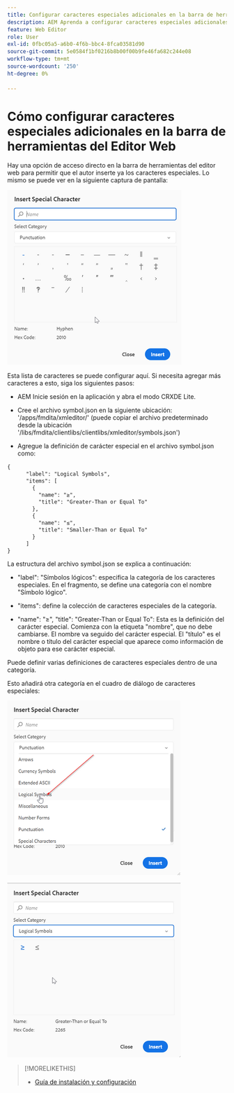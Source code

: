 ```yaml
---
title: Configurar caracteres especiales adicionales en la barra de herramientas del Editor Web
description: AEM Aprenda a configurar caracteres especiales adicionales en el editor web de guías de.
feature: Web Editor
role: User
exl-id: 0fbc05a5-a6b0-4f6b-bbc4-8fca03581d90
source-git-commit: 5e0584f1bf0216b8b00f00b9fe46fa682c244e08
workflow-type: tm+mt
source-wordcount: '250'
ht-degree: 0%

---
```


# Cómo configurar caracteres especiales adicionales en la barra de herramientas del Editor Web

Hay una opción de acceso directo en la barra de herramientas del editor web para permitir que el autor inserte ya los caracteres especiales.
Lo mismo se puede ver en la siguiente captura de pantalla:

![Caracteres especiales](assets/special-chars.png)


Esta lista de caracteres se puede configurar aquí. Si necesita agregar más caracteres a esto, siga los siguientes pasos:

+ AEM Inicie sesión en la aplicación y abra el modo CRXDE Lite.

+ Cree el archivo symbol.json en la siguiente ubicación: &#39;/apps/fmdita/xmleditor/&#39; (puede copiar el archivo predeterminado desde la ubicación &#39;/libs/fmdita/clientlibs/clientlibs/xmleditor/symbols.json&#39;)

+ Agregue la definición de carácter especial en el archivo symbol.json como:

```
{
      "label": "Logical Symbols",
      "items": [
        {
          "name": "≥",
          "title": "Greater-Than or Equal To"
        },
        {
          "name": "≤",
          "title": "Smaller-Than or Equal To"
        }
      ]
}
```

La estructura del archivo symbol.json se explica a continuación:

+ &quot;label&quot;: &quot;Símbolos lógicos&quot;: especifica la categoría de los caracteres especiales. En el fragmento, se define una categoría con el nombre &quot;Símbolo lógico&quot;.

+ &quot;items&quot;: define la colección de caracteres especiales de la categoría.

+ &quot;name&quot;: &quot;≥&quot;, &quot;title&quot;: &quot;Greater-Than or Equal To&quot;: Esta es la definición del carácter especial. Comienza con la etiqueta &quot;nombre&quot;, que no debe cambiarse. El nombre va seguido del carácter especial. El &quot;título&quot; es el nombre o título del carácter especial que aparece como información de objeto para ese carácter especial.

Puede definir varias definiciones de caracteres especiales dentro de una categoría.

Esto añadirá otra categoría en el cuadro de diálogo de caracteres especiales:

![Categoría de símbolo especial](assets/special-char-category.png)

![Insertar carácter especial](assets/insert-special-char.png)

>[!MORELIKETHIS]
>
>+ [Guía de instalación y configuración](https://helpx.adobe.com/content/dam/help/en/xml-documentation-solution/3-6/XML-Documentation-for-Adobe-Experience-Manager_Installation-Configuration-Guide_EN.pdf)
